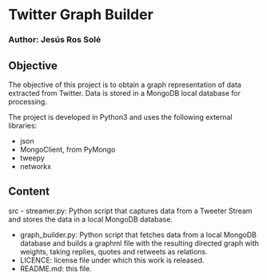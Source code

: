 # Twitter Graph Builder
### Author: Jesús Ros Solé

## Objective

The objective of this project is to obtain a graph representation of data extracted from Twitter. Data is stored in a MongoDB local database for processing.

The project is developed in Python3 and uses the following external libraries:
- json
- MongoClient, from PyMongo
- tweepy
- networkx

## Content

src
	- streamer.py: Python script that captures data from a Tweeter Stream and stores the data in a local MongoDB database.
  - graph_builder.py: Python script that fetches data from a local MongoDB database and builds a graphml file with the resulting directed graph with weights, taking replies, quotes and retweets as relations.
- LICENCE: license file under which this work is released.
- README.md: this file.
